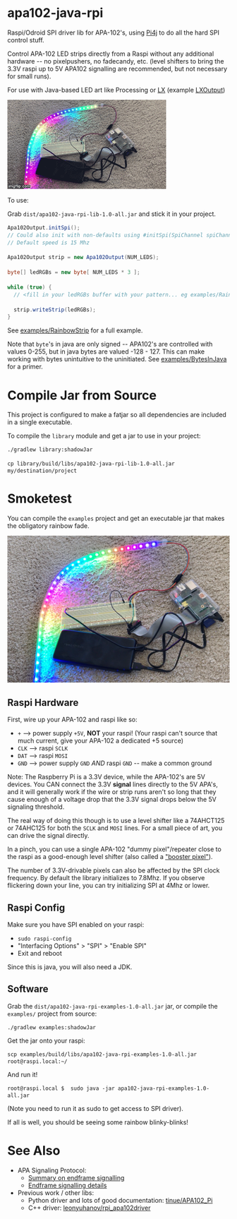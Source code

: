 # apa102-java-rpi
Raspi/Odroid SPI driver lib for APA-102's, using [Pi4j](http://pi4j.com/) to do all the hard SPI control stuff.

Control APA-102 LED strips directly from a Raspi without any additional hardware -- no pixelpushers, no fadecandy, etc.
(level shifters to bring the 3.3V raspi up to 5V APA102 signalling are recommended, but not necessary for small runs).

For use with Java-based LED art like Processing or [LX](https://github.com/heronarts/LX) (example [LXOutput](https://github.com/star-cats/blinky-dome/blob/master/src/main/java/com/github/starcats/blinkydome/util/Apa102RpiOutput.java))

![Rainbow Fade Demo][image-1]

To use:

Grab `dist/apa102-java-rpi-lib-1.0-all.jar` and stick it in your project.

```java
Apa102Output.initSpi();
// Could also init with non-defaults using #initSpi(SpiChannel spiChannel, int spiSpeed, SpiMode spiMode)
// Default speed is 15 Mhz

Apa102Output strip = new Apa102Output(NUM_LEDS);

byte[] ledRGBs = new byte[ NUM_LEDS * 3 ];

while (true) {
  // <fill in your ledRGBs buffer with your pattern... eg examples/RainbowStrip.java>

  strip.writeStrip(ledRGBs);
}
```

See [examples/RainbowStrip](https://github.com/dlopuch/apa102-java-rpi/blob/master/examples/src/main/java/com/github/dlopuch/apa102_java_rpi/examples/RainbowStrip.java) for a full example.

Note that `byte`'s in java are only signed -- APA102's are controlled with values 0-255, but in java bytes are valued
-128 - 127. This can make working with bytes unintuitive to the uninitiated.
See [examples/BytesInJava](https://github.com/dlopuch/apa102-java-rpi/blob/master/examples/src/main/java/com/github/dlopuch/apa102_java_rpi/examples/BytesInJava.java)
for a primer.

# Compile Jar from Source
This project is configured to make a fatjar so all dependencies are included in a single executable.

To compile the `library` module and get a jar to use in your project:

```
./gradlew library:shadowJar

cp library/build/libs/apa102-java-rpi-lib-1.0-all.jar my/destination/project
```

# Smoketest
You can compile the `examples` project and get an executable jar that makes the obligatory rainbow fade.

![Rainbow Fade Example Wiring][image-2]

## Raspi Hardware
First, wire up your APA-102 and raspi like so:
  - `+` --> power supply `+5V`, **NOT** your raspi! (Your raspi can't source that much current, give your APA-102 a dedicated +5 source)
  - `CLK` --> raspi `SCLK`
  - `DAT` --> raspi `MOSI`
  - `GND` --> power supply `GND` *AND* raspi `GND` -- make a common ground

Note: The Raspberry Pi is a 3.3V device, while the APA-102's are 5V devices. You CAN connect the 3.3V **signal** lines directly
to the 5V APA's, and it will generally work if the wire or strip runs aren't so long that they cause enough of a voltage
drop that the 3.3V signal drops below the 5V signaling threshold.

The real way of doing this though is to use a level shifter like a 74AHCT125 or 74AHC125 for both the `SCLK` and `MOSI`
lines.  For a small piece of art, you can drive the signal directly.

In a pinch, you can use a single APA-102 "dummy pixel"/repeater close to the raspi as a good-enough level shifter
(also called a ["booster pixel"](http://www.elec-tron.org/?page_id=1296)).

The number of 3.3V-drivable pixels can also be affected by the SPI clock frequency.  By default the library initializes
 to 7.8Mhz.  If you observe flickering down your line, you can try initializing SPI at 4Mhz or lower.

## Raspi Config

Make sure you have SPI enabled on your raspi:
  - `sudo raspi-config`
  - "Interfacing Options" > "SPI" >  "Enable SPI"
  - Exit and reboot

Since this is java, you will also need a JDK.

## Software

Grab the `dist/apa102-java-rpi-examples-1.0-all.jar` jar, or compile the `examples/` project from source:

```
./gradlew examples:shadowJar
```

Get the jar onto your raspi:

```
scp examples/build/libs/apa102-java-rpi-examples-1.0-all.jar root@raspi.local:~/
```

And run it!

```
root@raspi.local $  sudo java -jar apa102-java-rpi-examples-1.0-all.jar
```

(Note you need to run it as sudo to get access to SPI driver).

If all is well, you should be seeing some rainbow blinky-blinks!

# See Also

- APA Signaling Protocol:
  - [Summary on endframe signalling](https://hackaday.com/2014/12/09/digging-into-the-apa102-serial-led-protocol/)
  - [Endframe signalling details](https://cpldcpu.com/2014/11/30/understanding-the-apa102-superled/)
- Previous work / other libs:
  - Python driver and lots of good documentation: [tinue/APA102_Pi](https://github.com/tinue/APA102_Pi)
  - C++ driver: [leonyuhanov/rpi_apa102driver](https://github.com/leonyuhanov/rpi_apa102driver)


[image-1]:	rainbow_demo.gif
[image-2]:	rainbow_demo.png
